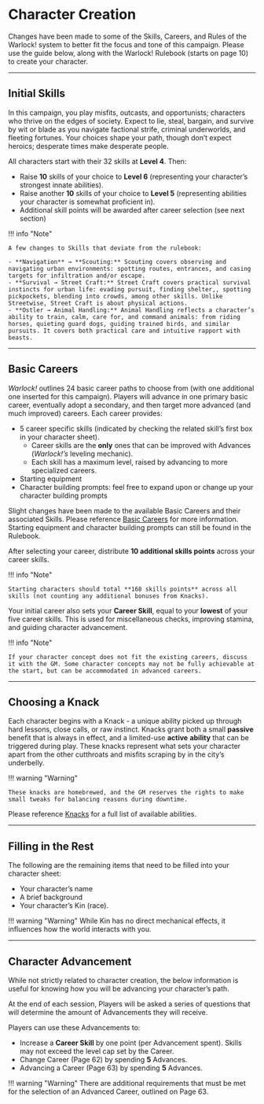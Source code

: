 # Character Creation

Changes have been made to some of the Skills, Careers, and Rules of the Warlock! system to better fit the focus and tone of this campaign. Please use the guide below, along with the Warlock! Rulebook (starts on page 10) to create your character.

---

## Initial Skills

In this campaign, you play misfits, outcasts, and opportunists; characters who thrive on the edges of society. Expect to lie, steal, bargain, and survive by wit or blade as you navigate factional strife, criminal underworlds, and fleeting fortunes. Your choices shape your path, though don’t expect heroics; desperate times make desperate people.

All characters start with their 32 skills at **Level 4**. Then:

- Raise **10** skills of your choice to **Level 6** (representing your character’s strongest innate abilities).
- Raise another **10** skills of your choice to **Level 5** (representing abilities your character is somewhat proficient in).
- Additional skill points will be awarded after career selection (see next section)

!!! info "Note"

    A few changes to Skills that deviate from the rulebook:
    
    - **Navigation** → **Scouting:** Scouting covers observing and navigating urban environments: spotting routes, entrances, and casing targets for infiltration and/or escape.
    - **Survival → Street Craft:** Street Craft covers practical survival instincts for urban life: evading pursuit, finding shelter,, spotting pickpockets, blending into crowds, among other skills. Unlike Streetwise, Street Craft is about physical actions.
    - **Ostler → Animal Handling:** Animal Handling reflects a character’s ability to train, calm, care for, and command animals: from riding horses, quieting guard dogs, guiding trained birds, and similar pursuits. It covers both practical care and intuitive rapport with beasts.

---

## Basic Careers

_Warlock!_ outlines 24 basic career paths to choose from (with one additional one inserted for this campaign). Players will advance in one primary basic career, eventually adopt a secondary, and then target more advanced (and much improved) careers. Each career provides:

- 5 career specific skills (indicated by checking the related skill’s first box in your character sheet).
    - Career skills are the **only** ones that can be improved with Advances (_Warlock!’s_ leveling mechanic).
    - Each skill has a maximum level, raised by advancing to more specialized careers.
- Starting equipment
- Character building prompts: feel free to expand upon or change up your character building prompts

Slight changes have been made to the available Basic Careers and their associated Skills. Please reference [Basic Careers](/Coinmarch/player-introduction/character-creation/basic-careers/) for more information. Starting equipment and character building prompts can still be found in the Rulebook.

After selecting your career, distribute **10 additional skills points** across your career skills.

!!! info "Note"

    Starting characters should total **168 skills points** across all skills (not counting any additional bonuses from Knacks).

Your initial career also sets your **Career Skill**, equal to your **lowest** of your five career skills. This is used for miscellaneous checks, improving stamina, and guiding character advancement.

!!! info "Note"

    If your character concept does not fit the existing careers, discuss it with the GM. Some character concepts may not be fully achievable at the start, but can be accommodated in advanced careers.

---

## Choosing a Knack

Each character begins with a Knack - a unique ability picked up through hard lessons, close calls, or raw instinct. Knacks grant both a small **passive** benefit that is always in effect, and a limited-use **active** **ability** that can be triggered during play. These knacks represent what sets your character apart from the other cutthroats and misfits scraping by in the city’s underbelly.

!!! warning "Warning"

    These knacks are homebrewed, and the GM reserves the rights to make small tweaks for balancing reasons during downtime.

Please reference [Knacks](/Coinmarch/player-introduction/character-creation/knacks/) for a full list of available abilities.

---

## Filling in the Rest

The following are the remaining items that need to be filled into your character sheet:

- Your character’s name
- A brief background
- Your character’s Kin (race).
    
!!! warning "Warning"
    While Kin has no direct mechanical effects, it influences how the world interacts with you.

    

---

## Character Advancement

While not strictly related to character creation, the below information is useful for knowing how you will be advancing your character’s path.

At the end of each session, Players will be asked a series of questions that will determine the amount of Advancements they will receive.

Players can use these Advancements to:

- Increase a **Career Skill** by one point (per Advancement spent). Skills may not exceed the level cap set by the Career.
- Change Career (Page 62) by spending **5** Advances.
- Advancing a Career (Page 63) by spending **5** Advances.
    
!!! warning "Warning"
    There are additional requirements that must be met for the selection of an Advanced Career, outlined on Page 63.